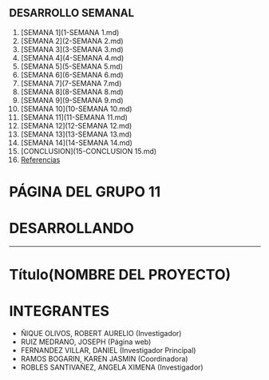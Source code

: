 ## DESARROLLO SEMANAL

1. [SEMANA 1](1-SEMANA 1.md)
2. [SEMANA 2](2-SEMANA 2.md)
3. [SEMANA 3](3-SEMANA 3.md)
4. [SEMANA 4](4-SEMANA 4.md)
5. [SEMANA 5](5-SEMANA 5.md)
6. [SEMANA 6](6-SEMANA 6.md)
7. [SEMANA 7](7-SEMANA 7.md)
8. [SEMANA 8](8-SEMANA 8.md)
9. [SEMANA 9](9-SEMANA 9.md)
10. [SEMANA 10](10-SEMANA 10.md)
11. [SEMANA 11](11-SEMANA 11.md)
12. [SEMANA 12](12-SEMANA 12.md)
13. [SEMANA 13](13-SEMANA 13.md)
14. [SEMANA 14](14-SEMANA 14.md)
15. [CONCLUSION](15-CONCLUSION 15.md)
16. [Referencias](6-J.md#referencias)
# PÁGINA  DEL GRUPO 11 
# DESARROLLANDO 






--------------------

# Título(NOMBRE DEL PROYECTO)

# INTEGRANTES

-	ÑIQUE OLIVOS, ROBERT AURELIO (Investigador)
-	RUIZ MEDRANO, JOSEPH  (Página web)
-	FERNANDEZ VILLAR, DANIEL  (Investigador Principal)
-	RAMOS BOGARIN, KAREN JASMIN   (Coordinadora)
-	ROBLES SANTIVAÑEZ, ANGELA XIMENA   (Investigador)



